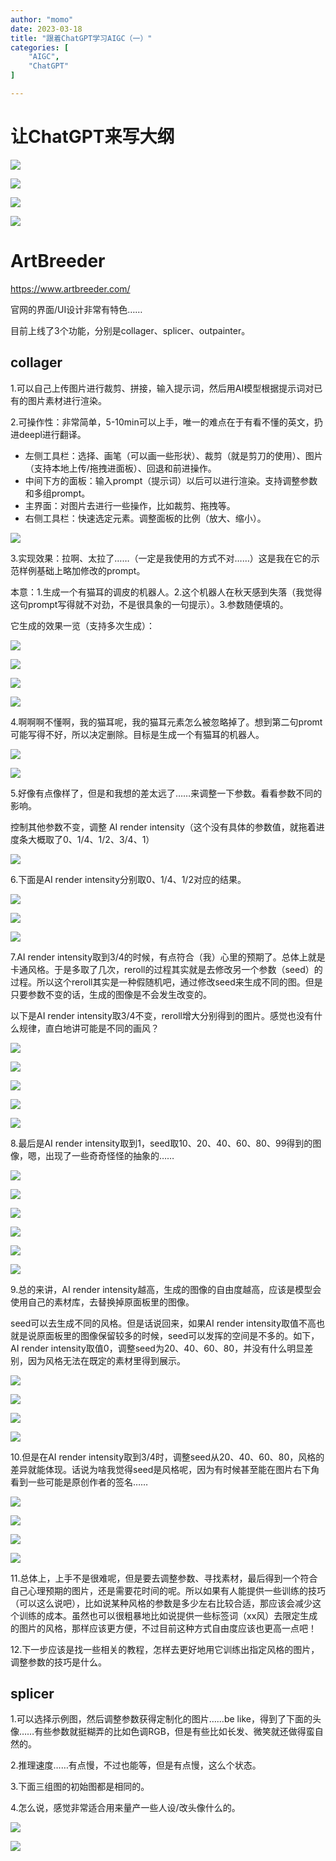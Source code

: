 ```yaml
---
author: "momo"
date: 2023-03-18
title: "跟着ChatGPT学习AIGC（一）"
categories: [
    "AIGC",
    "ChatGPT"
]

---
```


# 让ChatGPT来写大纲

![](https://halfbit.oss-cn-hangzhou.aliyuncs.com/2023-03-186.06.07.png)

![](https://halfbit.oss-cn-hangzhou.aliyuncs.com/2023-03-186.08.56.png)

![](https://halfbit.oss-cn-hangzhou.aliyuncs.com/2023-03-186.13.05.png)

![](https://halfbit.oss-cn-hangzhou.aliyuncs.com/2023-03-186.15.15.png)



# ArtBreeder

https://www.artbreeder.com/

官网的界面/UI设计非常有特色……

目前上线了3个功能，分别是collager、splicer、outpainter。

## collager

1.可以自己上传图片进行裁剪、拼接，输入提示词，然后用AI模型根据提示词对已有的图片素材进行渲染。

2.可操作性：非常简单，5-10min可以上手，唯一的难点在于有看不懂的英文，扔进deepl进行翻译。

- 左侧工具栏：选择、画笔（可以画一些形状）、裁剪（就是剪刀的使用）、图片（支持本地上传/拖拽进面板）、回退和前进操作。
- 中间下方的面板：输入prompt（提示词）以后可以进行渲染。支持调整参数和多组prompt。
- 主界面：对图片去进行一些操作，比如裁剪、拖拽等。
- 右侧工具栏：快速选定元素。调整面板的比例（放大、缩小）。

![](https://halfbit.oss-cn-hangzhou.aliyuncs.com/2023-03-186.36.03.png)

3.实现效果：拉啊、太拉了……（一定是我使用的方式不对……）这是我在它的示范样例基础上略加修改的prompt。

本意：1.生成一个有猫耳的调皮的机器人。2.这个机器人在秋天感到失落（我觉得这句prompt写得就不对劲，不是很具象的一句提示）。3.参数随便填的。

它生成的效果一览（支持多次生成）：

![](https://halfbit.oss-cn-hangzhou.aliyuncs.com/2023-03-186.44.49.png)

![](https://halfbit.oss-cn-hangzhou.aliyuncs.com/2023-03-186.45.13.png)

![](https://halfbit.oss-cn-hangzhou.aliyuncs.com/2023-03-186.47.01.png)

![](https://halfbit.oss-cn-hangzhou.aliyuncs.com/2023-03-186.47.57.png)



4.啊啊啊不懂啊，我的猫耳呢，我的猫耳元素怎么被忽略掉了。想到第二句promt可能写得不好，所以决定删除。目标是生成一个有猫耳的机器人。

![](https://halfbit.oss-cn-hangzhou.aliyuncs.com/2023-03-186.53.45.png)

![](https://halfbit.oss-cn-hangzhou.aliyuncs.com/2023-03-186.54.25.png)

5.好像有点像样了，但是和我想的差太远了……来调整一下参数。看看参数不同的影响。

控制其他参数不变，调整 AI render intensity（这个没有具体的参数值，就拖着进度条大概取了0、1/4、1/2、3/4、1）

![](https://halfbit.oss-cn-hangzhou.aliyuncs.com/2023-03-186.57.01.png)

6.下面是AI render intensity分别取0、1/4、1/2对应的结果。

![](https://halfbit.oss-cn-hangzhou.aliyuncs.com/2023-03-187.00.49.png)

![](https://halfbit.oss-cn-hangzhou.aliyuncs.com/2023-03-187.02.50.png)

![](https://halfbit.oss-cn-hangzhou.aliyuncs.com/2023-03-187.03.17.png)

7.AI render intensity取到3/4的时候，有点符合（我）心里的预期了。总体上就是卡通风格。于是多取了几次，reroll的过程其实就是去修改另一个参数（seed）的过程。所以这个reroll其实是一种假随机吧，通过修改seed来生成不同的图。但是只要参数不变的话，生成的图像是不会发生改变的。

以下是AI render intensity取3/4不变，reroll增大分别得到的图片。感觉也没有什么规律，直白地讲可能是不同的画风？

![](https://halfbit.oss-cn-hangzhou.aliyuncs.com/2023-03-187.04.17.png)

![](https://halfbit.oss-cn-hangzhou.aliyuncs.com/2023-03-187.05.11.png)

![](https://halfbit.oss-cn-hangzhou.aliyuncs.com/2023-03-187.04.56.png)

![](https://halfbit.oss-cn-hangzhou.aliyuncs.com/2023-03-187.12.11.png)

![](https://halfbit.oss-cn-hangzhou.aliyuncs.com/2023-03-187.14.07.png)

8.最后是AI render intensity取到1，seed取10、20、40、60、80、99得到的图像，嗯，出现了一些奇奇怪怪的抽象的……

![](https://halfbit.oss-cn-hangzhou.aliyuncs.com/2023-03-187.15.42.png)

![](https://halfbit.oss-cn-hangzhou.aliyuncs.com/2023-03-187.16.28.png)

![](https://halfbit.oss-cn-hangzhou.aliyuncs.com/2023-03-187.17.12.png)

![](https://halfbit.oss-cn-hangzhou.aliyuncs.com/2023-03-187.18.14.png)

![](https://halfbit.oss-cn-hangzhou.aliyuncs.com/2023-03-187.18.50.png)

![](https://halfbit.oss-cn-hangzhou.aliyuncs.com/2023-03-187.19.12.png)

9.总的来讲，AI render intensity越高，生成的图像的自由度越高，应该是模型会使用自己的素材库，去替换掉原面板里的图像。

seed可以去生成不同的风格。但是话说回来，如果AI render intensity取值不高也就是说原面板里的图像保留较多的时候，seed可以发挥的空间是不多的。如下，AI render intensity取值0，调整seed为20、40、60、80，并没有什么明显差别，因为风格无法在既定的素材里得到展示。

![](https://halfbit.oss-cn-hangzhou.aliyuncs.com/2023-03-187.23.09.png)

![](https://halfbit.oss-cn-hangzhou.aliyuncs.com/2023-03-187.24.08.png)

![](https://halfbit.oss-cn-hangzhou.aliyuncs.com/2023-03-187.24.34.png)

![](https://halfbit.oss-cn-hangzhou.aliyuncs.com/2023-03-187.25.38.png)

10.但是在AI render intensity取到3/4时，调整seed从20、40、60、80，风格的差异就能体现。话说为啥我觉得seed是风格呢，因为有时候甚至能在图片右下角看到一些可能是原创作者的签名……

![](https://halfbit.oss-cn-hangzhou.aliyuncs.com/2023-03-187.26.22.png)

![](https://halfbit.oss-cn-hangzhou.aliyuncs.com/2023-03-187.27.18.png)

![](https://halfbit.oss-cn-hangzhou.aliyuncs.com/2023-03-187.27.37.png)

![](https://halfbit.oss-cn-hangzhou.aliyuncs.com/2023-03-187.28.15.png)

11.总体上，上手不是很难呢，但是要去调整参数、寻找素材，最后得到一个符合自己心理预期的图片，还是需要花时间的呢。所以如果有人能提供一些训练的技巧（可以这么说吧），比如说某种风格的参数是多少左右比较合适，那应该会减少这个训练的成本。虽然也可以很粗暴地比如说提供一些标签词（xx风）去限定生成的图片的风格，那样应该更方便，不过目前这种方式自由度应该也更高一点吧！

12.下一步应该是找一些相关的教程，怎样去更好地用它训练出指定风格的图片，调整参数的技巧是什么。

## splicer

1.可以选择示例图，然后调整参数获得定制化的图片……be like，得到了下面的头像……有些参数就挺糊弄的比如色调RGB，但是有些比如长发、微笑就还做得蛮自然的。

2.推理速度……有点慢，不过也能等，但是有点慢，这么个状态。

3.下面三组图的初始图都是相同的。

4.怎么说，感觉非常适合用来量产一些人设/改头像什么的。

![](https://halfbit.oss-cn-hangzhou.aliyuncs.com/%E6%88%AA%E5%B1%8F2023-03-18%20%E4%B8%8B%E5%8D%8811.07.31.png)





![](https://halfbit.oss-cn-hangzhou.aliyuncs.com/%E6%88%AA%E5%B1%8F2023-03-18%20%E4%B8%8B%E5%8D%8811.18.04.png)
